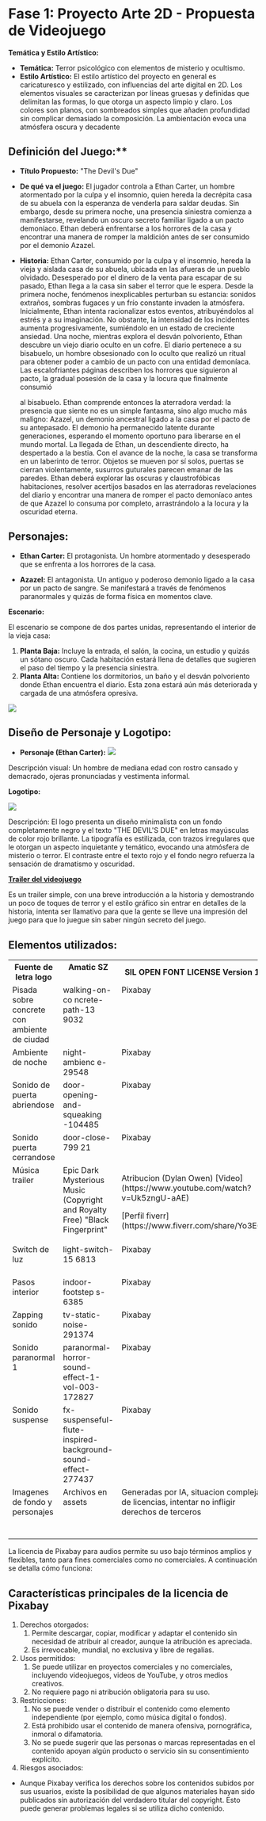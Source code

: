# **Fase 1: Proyecto Arte 2D - Propuesta de Videojuego** 
**Temática y Estilo Artístico:** 

- **Temática:** Terror psicológico con elementos de misterio y ocultismo. 
- **Estilo Artístico:** El estilo artístico del proyecto en general es caricaturesco y estilizado, con influencias del arte digital en 2D. Los elementos visuales se caracterizan por líneas gruesas y definidas que delimitan las formas, lo que otorga un aspecto limpio y claro. Los colores son planos, con sombreados simples que añaden profundidad sin complicar demasiado la composición. La ambientación evoca una atmósfera oscura y decadente 

## Definición del Juego:** 

- **Título Propuesto:** "The Devil's Due" 
- **De qué va el juego:** El jugador controla a Ethan Carter, un hombre atormentado por la culpa y el insomnio, quien hereda la decrépita casa de su abuela con la esperanza de venderla para saldar deudas. Sin embargo, desde su primera noche, una presencia siniestra comienza a manifestarse, revelando un oscuro secreto familiar ligado a un pacto demoníaco. Ethan deberá enfrentarse a los horrores de la casa y encontrar una manera de romper la maldición antes de ser consumido por el demonio Azazel. 
- **Historia:** Ethan Carter, consumido por la culpa y el insomnio, hereda la vieja y aislada casa de su abuela, ubicada en las afueras de un pueblo olvidado. Desesperado por el dinero de la venta para escapar de su pasado, Ethan llega a la casa sin saber el terror que le espera. Desde la primera noche, fenómenos inexplicables perturban su estancia: sonidos extraños, sombras fugaces y un frío constante invaden la atmósfera. Inicialmente, Ethan intenta racionalizar estos eventos, atribuyéndolos al estrés y a su imaginación. No obstante, la intensidad de los incidentes aumenta progresivamente, sumiéndolo en un estado de creciente ansiedad. Una noche, mientras explora el desván polvoriento, Ethan descubre un viejo diario oculto en un cofre. El diario pertenece a su bisabuelo, un hombre obsesionado con lo oculto que realizó un ritual para obtener poder a cambio de un pacto con una entidad demoníaca. Las escalofriantes páginas describen los horrores que siguieron al pacto, la gradual posesión de la casa y la locura que finalmente consumió 

  al bisabuelo. Ethan comprende entonces la aterradora verdad: la presencia que siente no es un simple fantasma, sino algo mucho más maligno: Azazel, un demonio ancestral ligado a la casa por el pacto de su antepasado. El demonio ha permanecido latente durante generaciones, esperando el momento oportuno para liberarse en el mundo mortal. La llegada de Ethan, un descendiente directo, ha despertado a la bestia. Con el avance de la noche, la casa se transforma en un laberinto de terror. Objetos se mueven por sí solos, puertas se cierran violentamente, susurros guturales parecen emanar de las paredes. Ethan deberá explorar las oscuras y claustrofóbicas habitaciones, resolver acertijos basados en las aterradoras revelaciones del diario y encontrar una manera de romper el pacto demoníaco antes de que Azazel lo consuma por completo, arrastrándolo a la locura y la oscuridad eterna. 

## **Personajes:** 
- **Ethan Carter:** El protagonista. Un hombre atormentado y desesperado que se enfrenta a los horrores de la casa.

- **Azazel:** El antagonista. Un antiguo y poderoso demonio ligado a la casa por un pacto de sangre. Se manifestará a través de fenómenos paranormales y quizás de forma física en momentos clave. 

**Escenario:** 

El escenario se compone de dos partes unidas, representando el interior de la vieja casa: 

1. **Planta Baja:** Incluye la entrada, el salón, la cocina, un estudio y quizás un sótano oscuro. Cada habitación estará llena de detalles que sugieren el paso del tiempo y la presencia siniestra. 
1. **Planta Alta:** Contiene los dormitorios, un baño y el desván polvoriento donde Ethan encuentra el diario. Esta zona estará aún más deteriorada y cargada de una atmósfera opresiva. 

![](assets/fondo_unido.jpeg)
## **Diseño de Personaje y Logotipo:** 
- **Personaje (Ethan Carter):**
**![](assets/ethan_carter.jpeg)**

Descripción visual: Un hombre de mediana edad con rostro cansado y demacrado, ojeras pronunciadas y vestimenta informal. 

**Logotipo:** 

![](assets/logo.jpeg)

Descripción: El logo presenta un diseño minimalista con un fondo completamente negro y el texto "THE DEVIL'S DUE" en letras mayúsculas de color rojo brillante. La tipografía es estilizada, con trazos irregulares que le otorgan un aspecto inquietante y temático, evocando una atmósfera de misterio o terror. El contraste entre el texto rojo y el fondo negro refuerza la sensación de dramatismo y oscuridad. 

[**Trailer del videojuego**](https://youtu.be/SJTNXz9sqM8)

Es un trailer simple, con una breve introducción a la historia y demostrando un poco de toques de terror y el estilo gráfico sin entrar en detalles de la historia, intenta ser llamativo para que la gente se lleve una impresión del juego para que lo juegue sin saber ningún secreto del juego. 
## **Elementos utilizados:** 


<table><tr><th colspan="1" valign="top">Fuente de letra logo </th><th colspan="1" valign="top">Amatic SZ </th><th colspan="1">SIL OPEN FONT LICENSE Version 1.1 </th><th colspan="1" valign="top">ttf </th><th colspan="1">Codec</th></th><th colspan="1">Formato web</th></tr>
<tr><td colspan="1">Pisada sobre concrete con ambiente de ciudad </td><td colspan="1" valign="top">walking-on-co ncrete-path-13 9032 </td><td colspan="1" valign="top">Pixabay </td><td colspan="1" valign="top">mp3 </td><td colspan="1" valign="top">MPEG-2 Layer 3 </td><td colspan="1" valign="top"></td></tr>
<tr><td colspan="1" valign="top">Ambiente de noche </td><td colspan="1" valign="top">night-ambienc e-29548 </td><td colspan="1" valign="top">Pixabay </td><td colspan="1" valign="top">mp3 </td><td colspan="1" valign="top">MPEG-2 Layer 3 </td><td colspan="1" valign="top"></td></tr>
<tr><td colspan="1" valign="top">Sonido de puerta abriendose </td><td colspan="1" valign="top">door-opening- and-squeaking -104485 </td><td colspan="1" valign="top">Pixabay </td><td colspan="1" valign="top">mp3 </td><td colspan="1" valign="top">MPEG-2 Layer 3 </td><td colspan="1" valign="top"></td></tr>
<tr><td colspan="1" valign="top">Sonido puerta cerrandose </td><td colspan="1" valign="top">door-close-799 21 </td><td colspan="1" valign="top">Pixabay </td><td colspan="1" valign="top">mp3 </td><td colspan="1" valign="top">MPEG-2 Layer 3 </td><td colspan="1" valign="top"></td></tr>
<tr><td colspan="1" rowspan="2" valign="top">Música trailer </td><td colspan="1" rowspan="2" valign="top">Epic Dark Mysterious Music (Copyright and Royalty Free) "Black Fingerprint" </td><td colspan="1" valign="bottom"><p>Atribucion (Dylan Owen) [Video](https://www.youtube.com/watch?v=Uk5zngU-aAE) </p><p>[Perfil fiverr](https://www.fiverr.com/share/Yo3E6p)</p></td><td colspan="1" rowspan="2" valign="top">mp3 </td><td colspan="1" rowspan="2" valign="top">MPEG-2 Layer 3 </td><td colspan="1" valign="top"></td></tr>
<tr><td colspan="1"></td></tr>
<tr><td colspan="1" valign="top">Switch de luz </td><td colspan="1" valign="top">light-switch-15 6813 </td><td colspan="1" valign="top">Pixabay </td><td colspan="1" valign="top">mp3 </td><td colspan="1" valign="top">MPEG-2 Layer 3 </td><td colspan="1" valign="top"></td></tr>
<tr><td colspan="1" valign="top">Pasos interior </td><td colspan="1" valign="top">indoor-footstep s-6385</td><td colspan="1" valign="top">Pixabay </td><td colspan="1" valign="top">mp3 </td><td colspan="1" valign="top">MPEG-2 Layer 3 </td><td colspan="1" valign="top"></td></tr>
<tr><td colspan="1" valign="top">Zapping sonido </td><td colspan="1" valign="top">tv-static-noise- 291374 </td><td colspan="1" valign="top">Pixabay </td><td colspan="1" valign="top">mp3 </td><td colspan="1" valign="top">`MPEG-2 Layer 3 </td><td colspan="1" valign="top"></td></tr>
<tr>
  <td colspan="1" valign="top">Sonido paranormal 1</td>
  <td colspan="1" valign="top">paranormal-horror-sound-effect-1-vol-003-172827</td>
  <td colspan="1" valign="top">Pixabay</td>
  <td colspan="1" valign="top">mp3</td>
  <td colspan="1" valign="top">MPEG-2 Layer 3</td>
  <td colspan="1" valign="top"></td>
</tr>
<tr>
  <td colspan="1" valign="top">Sonido suspense</td>
  <td colspan="1" valign="top">fx-suspenseful-flute-inspired-background-sound-effect-277437</td>
  <td colspan="1" valign="top">Pixabay</td>
  <td colspan="1" valign="top">mp3</td>
  <td colspan="1" valign="top">MPEG-2 Layer 3</td>
  <td colspan="1" valign="top"></td>
</tr>
<tr>
  <td colspan="1" valign="top">Imagenes de fondo y personajes</td>
  <td colspan="1" valign="top">Archivos en assets</td>
  <td colspan="1" valign="top">Generadas por IA, situacion compleja de licencias, intentar no infligir derechos de terceros</td>
  <td colspan="1" valign="top">.jpeg, .png, personaje vectorizado en personaje.psd</td>
  <td colspan="1" valign="top"></td>
  <td colspan="1" valign="top">AVIF, PNG, JPG, WEBP</td>
</tr>
</table>


La licencia de Pixabay para audios permite su uso bajo términos amplios y flexibles, tanto para fines comerciales como no comerciales. A continuación se detalla cómo funciona: 

## **Características principales de la licencia de Pixabay** 
1. Derechos otorgados: 
   1. Permite descargar, copiar, modificar y adaptar el contenido sin necesidad de atribuir al creador, aunque la atribución es apreciada. 
   1. Es irrevocable, mundial, no exclusiva y libre de regalías. 
1. Usos permitidos: 
   1. Se puede utilizar en proyectos comerciales y no comerciales, incluyendo videojuegos, videos de YouTube, y otros medios creativos. 
   1. No requiere pago ni atribución obligatoria para su uso. 
1. Restricciones: 
   1. No se puede vender o distribuir el contenido como elemento independiente (por ejemplo, como música digital o fondos). 
   1. Está prohibido usar el contenido de manera ofensiva, pornográfica, inmoral o difamatoria. 
   1. No se puede sugerir que las personas o marcas representadas en el contenido apoyan algún producto o servicio sin su consentimiento explícito. 
1. Riesgos asociados: 
- Aunque Pixabay verifica los derechos sobre los contenidos subidos por sus usuarios, existe la posibilidad de que algunos materiales hayan sido publicados sin autorización del verdadero titular del copyright. Esto puede generar problemas legales si se utiliza dicho contenido. 
